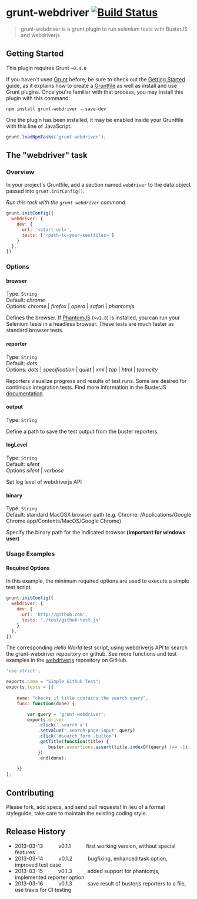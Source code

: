 # grunt-webdriver [![Build Status](https://travis-ci.org/christian-bromann/grunt-webdriver.png)](https://travis-ci.org/christian-bromann/grunt-webdriver)

> grunt-webdriver is a grunt plugin to run selenium tests with BusterJS and webdriverjs

## Getting Started
This plugin requires Grunt `~0.4.0`

If you haven't used [Grunt](http://gruntjs.com/) before, be sure to check out
the [Getting Started](http://gruntjs.com/getting-started) guide, as it explains
how to create a [Gruntfile](http://gruntjs.com/sample-gruntfile) as well as
install and use Grunt plugins. Once you're familiar with that process, you may
install this plugin with this command:

```shell
npm install grunt-webdriver --save-dev
```

One the plugin has been installed, it may be enabled inside your Gruntfile
with this line of JavaScript:

```js
grunt.loadNpmTasks('grunt-webdriver');
```

## The "webdriver" task

### Overview
In your project's Gruntfile, add a section named `webdriver` to the data
object passed into `grunt.initConfig()`.

_Run this task with the `grunt webdriver` command._

```js
grunt.initConfig({
  webdriver: {
    dev: {
      url: '<start-url>',
      tests: ['<path-to-your-testfiles>']
    }
  },
})
```

### Options

#### browser
Type: `String`<br>
Default: *chrome*<br>
Options: *chrome* | *firefox* | *opera* | *safari* | *phantomjs*

Defines the browser. If [PhantomJS](http://phantomjs.org/index.html) (`>v1.8`) is installed, you
can run your Selenium tests in a headless browser. These tests are much faster as standard
browser tests.

#### reporter
Type: `String`<br>
Default: *dots*<br>
Options: *dots* | *specification* | *quiet* | *xml* | *tap* | *html* | *teamcity*

Reporters visualize progress and results of test runs. Some are desired for continious integration
tests. Find more information in the BusterJS [documentation](http://docs.busterjs.org/en/latest/modules/buster-test/reporters/#buster-test-reporters).

#### output
Type: `String`<br>

Define a path to save the test output from the buster reporters.

#### logLevel
Type: `String`<br>
Default: *silent*<br>
Options *silent* | *verbose*

Set log level of webdriverjs API

#### binary
Type: `String`<br>
Default: standard MacOSX browser path (e.g. Chrome: /Applications/Google Chrome.app/Contents/MacOS/Google Chrome)

Specify the binary path for the indicated browser __(important for windows user)__

### Usage Examples

#### Required Options
In this example, the minimum required options are used to execute a simple
test script.

```js
grunt.initConfig({
  webdriver: {
    dev: {
      url: 'http://github.com',
      tests: './test/github-test.js'
    }
  },
})
```

The corresponding *Hello World* test script, using webdriverjs API to search the
grunt-webdriver repository on github. See more functions and test examples
in the [webdriverjs](https://github.com/Camme/webdriverjs) repository on GitHub.

```js
'use strict';

exports.name = "Simple Github Test";
exports.tests = [{
    
    name: "checks if title contains the search query",
    func: function(done) {

        var query = 'grunt-webdriver';
        exports.driver
            .click('.search a')
            .setValue('.search-page-input',query)
            .click('#search_form .button')
            .getTitle(function(title) {
                buster.assertions.assert(title.indexOf(query) !== -1);
            })
            .end(done);
        
    }}
];
```

## Contributing
Please fork, add specs, and send pull requests! In lieu of a formal styleguide, take care to maintain the existing coding style.

## Release History
* 2013-03-13   v0.1.1   first working version, without special features
* 2013-03-14   v0.1.2   bugfixing, enhanced task option, improved test case
* 2013-03-15   v0.1.3   added support for phantomjs, implemented reporter option
* 2013-03-16   v0.1.3   save result of busterjs reporters to a file, use travis for CI testing

